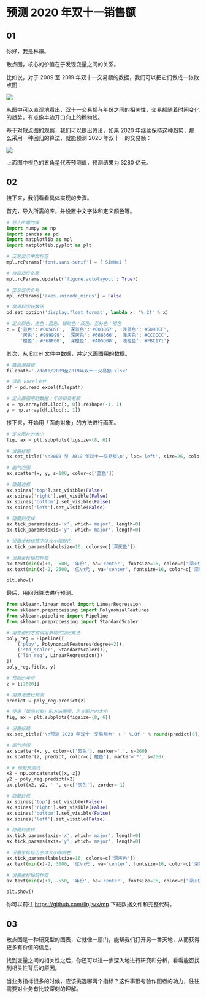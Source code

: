 #  预测 2020 年双十一销售额

## 01

你好，我是林骥。

散点图，核心的价值在于发现变量之间的关系。

比如说，对于 2009 至 2019 年双十一交易额的数据，我们可以把它们做成一张散点图：

![ ](https://tva1.sinaimg.cn/large/007S8ZIlgy1gflvrzzu0xj30g50be0t2.jpg)

从图中可以直观地看出，双十一交易额与年份之间的相关性，交易额随着时间变化的趋势，有点像半边开口向上的抛物线。

基于对散点图的观察，我们可以提出假设，如果 2020 年继续保持这种趋势，那么采用一种回归的算法，就能预测 2020 年双十一的交易额：

![ ](https://tva1.sinaimg.cn/large/007S8ZIlgy1gflw0x8oldj30fy0bh0ta.jpg)

上面图中橙色的五角星代表预测值，预测结果为 3280 亿元。



## 02

接下来，我们看看具体实现的步骤。

首先，导入所需的库，并设置中文字体和定义颜色等。

```python
# 导入所需的库
import numpy as np
import pandas as pd
import matplotlib as mpl
import matplotlib.pyplot as plt

# 正常显示中文标签
mpl.rcParams['font.sans-serif'] = ['SimHei']

# 自动适应布局
mpl.rcParams.update({'figure.autolayout': True})

# 正常显示负号
mpl.rcParams['axes.unicode_minus'] = False

# 禁用科学计数法
pd.set_option('display.float_format', lambda x: '%.2f' % x) 

# 定义颜色，主色：蓝色，辅助色：灰色，互补色：橙色
c = {'蓝色':'#00589F', '深蓝色':'#003867', '浅蓝色':'#5D9BCF',
     '灰色':'#999999', '深灰色':'#666666', '浅灰色':'#CCCCCC',
     '橙色':'#F68F00', '深橙色':'#A05D00', '浅橙色':'#FBC171'}
```

其次，从 Excel 文件中数据，并定义画图用的数据。

```python
# 数据源路径
filepath='./data/2009至2019年双十一交易额.xlsx'

# 读取 Excel文件
df = pd.read_excel(filepath)

# 定义画图用的数据：年份和交易额
x = np.array(df.iloc[:, 0]).reshape(-1, 1)
y = np.array(df.iloc[:, 1])
```

接下来，开始用「面向对象」的方法进行画图。

```python
# 定义图片的大小
fig, ax = plt.subplots(figsize=(8, 6))

# 设置标题
ax.set_title('\n2009 至 2019 年双十一交易额\n', loc='left', size=26, color=c['深灰色'])

# 画气泡图
ax.scatter(x, y, s=100, color=c['蓝色'])

# 隐藏边框
ax.spines['top'].set_visible(False)
ax.spines['right'].set_visible(False)
ax.spines['bottom'].set_visible(False)
ax.spines['left'].set_visible(False)

# 隐藏刻度线
ax.tick_params(axis='x', which='major', length=0)
ax.tick_params(axis='y', which='major', length=0)

# 设置坐标标签字体大小和颜色
ax.tick_params(labelsize=16, colors=c['深灰色'])

# 设置坐标轴的标题
ax.text(min(x)+1, -500, '年份', ha='center', fontsize=16, color=c['深灰色'])
ax.text(min(x)-2, 2500, '亿\n元', va='center', fontsize=16, color=c['深灰色'])

plt.show()
```

最后，用回归算法进行预测。

```python
from sklearn.linear_model import LinearRegression
from sklearn.preprocessing import PolynomialFeatures
from sklearn.pipeline import Pipeline
from sklearn.preprocessing import StandardScaler

# 用管道的方式调用多项式回归算法
poly_reg = Pipeline([
    ('ploy', PolynomialFeatures(degree=2)),
    ('std_scaler', StandardScaler()),
    ('lin_reg', LinearRegression())
])
poly_reg.fit(x, y)

# 预测的年份
z = [[2020]]

# 用算法进行预测
predict = poly_reg.predict(z)

# 使用「面向对象」的方法画图，定义图片的大小
fig, ax = plt.subplots(figsize=(8, 6))

# 设置标题
ax.set_title('\n预测 2020 年双十一交易额为' + ' %.0f ' % round(predict[0],0) + '亿元\n', loc='left', size=26, color=c['深灰色'])

# 画气泡图
ax.scatter(x, y, color=c['蓝色'], marker='.', s=260)
ax.scatter(z, predict, color=c['橙色'], marker='*', s=260)

# # 绘制预测线
x2 = np.concatenate([x, z])
y2 = poly_reg.predict(x2)
ax.plot(x2, y2, '-', c=c['灰色'], zorder=-1)

# 隐藏边框
ax.spines['top'].set_visible(False)
ax.spines['right'].set_visible(False)
ax.spines['bottom'].set_visible(False)
ax.spines['left'].set_visible(False)

# 隐藏刻度线
ax.tick_params(axis='x', which='major', length=0)
ax.tick_params(axis='y', which='major', length=0)

# 设置坐标标签字体大小和颜色
ax.tick_params(labelsize=16, colors=c['深灰色'])
ax.text(min(x)-2, 3000, '亿\n元', va='center', fontsize=16, color=c['深灰色'])

# 设置坐标轴的标题
ax.text(min(x)+1, -550, '年份', ha='center', fontsize=16, color=c['深灰色'])

plt.show()
```

你可以前往 https://github.com/linjiwx/mp 下载数据文件和完整代码。



## 03

散点图是一种研究型的图表，它就像一扇门，能帮我们打开另一番天地，从而获得更多有价值的信息。

找到变量之间的相关性之后，你还可以进一步深入地进行研究和分析，看看能否找到相关性背后的原因。

当业务指标很多的时候，应该挑选哪两个指标？这件事很考验作图者的功力，往往需要对业务有比较深刻的理解。
